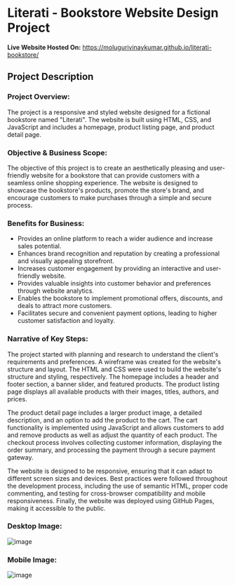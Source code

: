 # Literati - Bookstore Website Design Project

**Live Website Hosted On:** https://molugurivinaykumar.github.io/literati-bookstore/

## Project Description

### Project Overview:
The project is a responsive and styled website designed for a fictional bookstore named "Literati". The website is built using HTML, CSS, and JavaScript and includes a homepage, product listing page, and product detail page.

### Objective & Business Scope:
The objective of this project is to create an aesthetically pleasing and user-friendly website for a bookstore that can provide customers with a seamless online shopping experience. The website is designed to showcase the bookstore's products, promote the store's brand, and encourage customers to make purchases through a simple and secure process.

### Benefits for Business:
- Provides an online platform to reach a wider audience and increase sales potential.
- Enhances brand recognition and reputation by creating a professional and visually appealing storefront.
- Increases customer engagement by providing an interactive and user-friendly website.
- Provides valuable insights into customer behavior and preferences through website analytics.
- Enables the bookstore to implement promotional offers, discounts, and deals to attract more customers.
- Facilitates secure and convenient payment options, leading to higher customer satisfaction and loyalty.

### Narrative of Key Steps:
The project started with planning and research to understand the client's requirements and preferences. A wireframe was created for the website's structure and layout. The HTML and CSS were used to build the website's structure and styling, respectively. The homepage includes a header and footer section, a banner slider, and featured products. The product listing page displays all available products with their images, titles, authors, and prices.

The product detail page includes a larger product image, a detailed description, and an option to add the product to the cart. The cart functionality is implemented using JavaScript and allows customers to add and remove products as well as adjust the quantity of each product. The checkout process involves collecting customer information, displaying the order summary, and processing the payment through a secure payment gateway.

The website is designed to be responsive, ensuring that it can adapt to different screen sizes and devices. Best practices were followed throughout the development process, including the use of semantic HTML, proper code commenting, and testing for cross-browser compatibility and mobile responsiveness. Finally, the website was deployed using GitHub Pages, making it accessible to the public.

### Desktop Image:
![image](https://user-images.githubusercontent.com/66858598/234369051-a90993f6-c8e8-4103-9fdd-a6f2f7a3ccd3.png)
### Mobile Image:
![image](https://user-images.githubusercontent.com/66858598/234369099-1fc53827-9914-4e01-a12f-f0c1140f743a.png)

